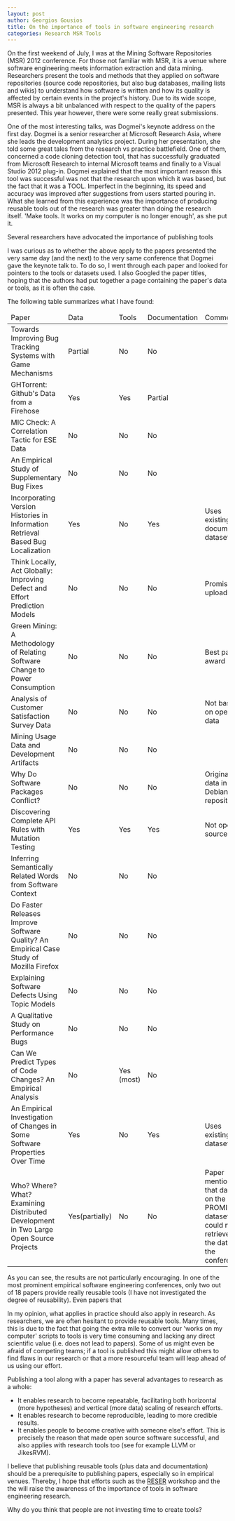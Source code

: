 ```yaml
--- 
layout: post 
author: Georgios Gousios 
title: On the importance of tools in software engineering research
categories: Research MSR Tools
--- 
```


On the first weekend of July, I was at the Mining Software Repositories (MSR)
2012 conference. For those not familiar with MSR, it is a venue where software
engineering meets information extraction and data mining. Researchers present
the tools and methods that they applied on software repositories (source code
repositories, but also bug databases, mailing lists and wikis) to understand
how software is written and how its quality is affected by certain events in
the project's history. Due to its wide scope, MSR is always a bit unbalanced
with respect to the quality of the papers presented. This year however, there
were some really great submissions.

One of the most interesting talks, was Dogmei's keynote address on the first day.
Dogmei is a senior researcher at Microsoft Research Asia, where she leads the
development analytics project. During her presentation, she told some great
tales from the research vs practice battlefield. One of them, concerned a code
cloning detection tool, that has successfully graduated from Microsoft Research
to internal Microsoft teams and finally to a Visual Studio 2012 plug-in. Dogmei
explained that the most important reason this tool was successful was not that
the research upon which it was based, but the fact that it was a TOOL.
Imperfect in the beginning, its speed and accuracy was improved after
suggestions from users started pouring in. What she learned from this
experience was the importance of producing reusable tools out of the research
was greater than doing the research itself. 'Make tools. It works on my
computer is no longer enough', as she put it.

Several researchers have advocated the importance of publishing tools 

I was curious as to whether the above apply to the papers presented the very
same day (and the next) to the very same conference that Dogmei gave the
keynote talk to. To do so, I went through each paper and looked for pointers to
the tools or datasets used. I also Googled the paper titles, hoping that the
authors had put together a page containing the paper's data or tools, as it
is often the case.

The following table summarizes what I have found:

<table class="table table-striped">
  <thead>
  <tr><td>Paper </td><td> Data </td><td> Tools </td><td> Documentation</td><td>Comment</td></tr>
  </thead>
  <tbody>
  <tr><td>Towards Improving Bug Tracking Systems with Game Mechanisms </td><td> Partial </td><td> No </td><td> No</td><td></td></tr>
  <tr><td>GHTorrent: Github's Data from a Firehose </td><td> Yes </td><td> Yes </td><td> Partial</td><td></td></tr>
  <tr><td>MIC Check: A Correlation Tactic for ESE Data </td><td> No </td><td> No </td><td> No</td><td></td></tr>
  <tr><td>An Empirical Study of Supplementary Bug Fixes </td><td> No </td><td> No </td><td> No</td><td></td></tr>
  <tr><td>Incorporating Version Histories in Information Retrieval Based Bug Localization </td><td> Yes </td><td> No </td><td> Yes </td><td> Uses existing documented dataset</td></tr>
  <tr><td>Think Locally, Act Globally: Improving Defect and Effort Prediction Models </td><td> No </td><td> No </td><td> No </td><td> Promise to upload data</td></tr>
  <tr><td>Green Mining: A Methodology of Relating Software Change to Power Consumption </td><td> No </td><td> No </td><td> No </td><td> Best paper award</td></tr>
  <tr><td>Analysis of Customer Satisfaction Survey Data </td><td> No </td><td> No </td><td> No </td><td> Not based on open data</td></tr>
  <tr><td>Mining Usage Data and Development Artifacts </td><td> No </td><td> No </td><td> No </td><td> </td></tr>
  <tr><td>Why Do Software Packages Conflict? </td><td> No </td><td> No </td><td> No </td><td> Original data in Debian repository</td></tr>
  <tr><td>Discovering Complete API Rules with Mutation Testing </td><td> Yes </td><td> Yes </td><td> Yes </td><td> Not open source</td></tr>
  <tr><td>Inferring Semantically Related Words from Software Context </td><td> No </td><td> No </td><td> No </td><td></td></tr>
  <tr><td>Do Faster Releases Improve Software Quality? An Empirical Case Study of Mozilla Firefox </td><td> No </td><td> No </td><td> No </td><td> </td></tr>
  <tr><td>Explaining Software Defects Using Topic Models </td><td> No </td><td> No </td><td> No </td><td> </td></tr>
  <tr><td>A Qualitative Study on Performance Bugs </td><td> No </td><td> No </td><td> No </td><td></td></tr>
  <tr><td>Can We Predict Types of Code Changes? An Empirical Analysis </td><td> No </td><td> Yes (most) </td><td> No </td><td></td></tr>
  <tr><td>An Empirical Investigation of Changes in Some Software Properties Over Time </td><td> Yes </td><td> No </td><td> Yes </td><td> Uses existing dataset</td></tr>
  <tr><td>Who? Where? What? Examining Distributed Development in Two Large Open Source Projects </td><td> Yes(partially) </td><td> No </td><td> No </td><td> Paper mentions that data is on the PROMISE dataset, could not be retrieved at  the date of the conference.</td></tr>
  </tbody>  
</table>

As you can see, the results are not particularly encouraging. In one of the
most prominent empirical software engineering conferences, only two out of
18 papers provide really reusable tools (I have not investigated
the degree of reusability). Even papers that 

In my opinion, what applies in practice should also apply in research. As
researchers, we are often hesitant to provide reusable tools. Many times, this
is due to the fact that going the extra mile to convert our 'works on my
computer' scripts to tools is very time consuming and lacking any direct
scientific value (i.e. does not lead to papers). Some of us might even be
afraid of competing teams; if a tool is published this might allow others to
find flaws in our research or that a more resourceful team will leap ahead of
us using our effort.

Publishing a tool along with a paper has several advantages to research as a 
whole:

* It enables research to become repeatable, facilitating both horizontal (more
hypotheses) and vertical (more data) scaling of research efforts.
* It enables research to become reproducible, leading to more credible results.
* It enables people to become creative with someone else's effort. This is
precisely the reason that made open source software successful, and also applies
with research tools too (see for example LLVM or JikesRVM).
 
I believe that publishing reusable tools (plus data and documentation) should
be a prerequisite to publishing papers, especially so in empirical venues.
Thereby, I hope that efforts such as the 
[RESER](http://sequoia.cs.byu.edu/reser2013) workshop and the  
the will raise the awareness of the importance of tools in software engineering research.

Why do you think that people are not investing time to create tools?
